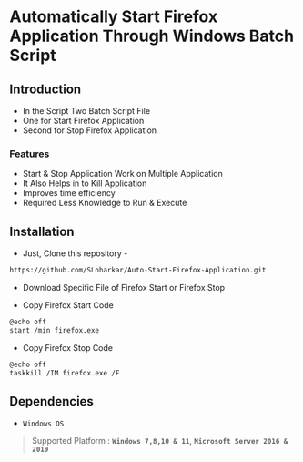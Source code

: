 # Automatically Start Firefox Application Through Windows Batch Script

## Introduction
- In the Script Two Batch Script File
- One for Start Firefox Application
- Second for Stop Firefox Application

### Features
- Start & Stop Application Work on Multiple Application
- It Also Helps in to Kill Application
- Improves time efficiency
- Required Less Knowledge to Run & Execute

## Installation
- Just, Clone this repository - 
````bash 
https://github.com/SLoharkar/Auto-Start-Firefox-Application.git
````
- Download Specific File of Firefox Start or Firefox Stop

- Copy Firefox Start Code
````bash
@echo off
start /min firefox.exe
````
- Copy Firefox Stop Code
````bash
@echo off
taskkill /IM firefox.exe /F
````

## Dependencies
- `Windows OS`

> Supported Platform : **`Windows 7,8,10 & 11`**, **`Microsoft Server 2016 & 2019`**
